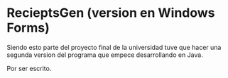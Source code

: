 # RecieptsGen (version en Windows Forms)

<!----Descripción---->
Siendo esto parte del proyecto final de la universidad tuve que hacer una segunda version del programa que empece desarrollando en Java.
<!----Separador de la descripción---->
<!----Detalles---->
Por ser escrito.
<!----Separador de los detalles---->